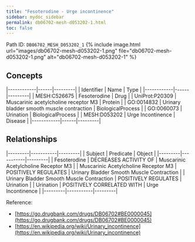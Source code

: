 ```yaml
---
title: "Fesoterodine - Urge incontinence"
sidebar: mydoc_sidebar
permalink: db06702-mesh-d053202-1.html
toc: false 
---
```



Path ID: `DB06702_MESH_D053202_1`
{% include image.html url="images/db06702-mesh-d053202-1.png" file="db06702-mesh-d053202-1.png" alt="db06702-mesh-d053202-1" %}

## Concepts

|------------|------|---------|
| Identifier | Name | Type    |
|------------|------|---------|
| MESH:C526675 | Fesoterodine | Drug |
| UniProt:P20309 | Muscarinic acetylcholine receptor M3 | Protein |
| GO:0014832 | Urinary bladder smooth muscle contraction | BiologicalProcess |
| GO:0060073 | Urination | BiologicalProcess |
| MESH:D053202 | Urge Incontinence | Disease |
|------------|------|---------|

## Relationships

|---------|-----------|---------|
| Subject | Predicate | Object  |
|---------|-----------|---------|
| Fesoterodine | DECREASES ACTIVITY OF | Muscarinic Acetylcholine Receptor M3 |
| Muscarinic Acetylcholine Receptor M3 | POSITIVELY REGULATES | Urinary Bladder Smooth Muscle Contraction |
| Urinary Bladder Smooth Muscle Contraction | POSITIVELY REGULATES | Urination |
| Urination | POSITIVELY CORRELATED WITH | Urge Incontinence |
|---------|-----------|---------|

Reference: 
  - [https://go.drugbank.com/drugs/DB06702#BE0000045](https://go.drugbank.com/drugs/DB06702#BE0000045)
  - [https://en.wikipedia.org/wiki/Urinary_incontinence](https://en.wikipedia.org/wiki/Urinary_incontinence)
